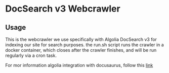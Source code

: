 # DocSearch v3 Webcrawler 

## Usage

This is the webcrawler we use specifically with Algolia DocSearch v3 for indexing our site for search purposes. the run.sh script runs the crawler in a docker container, which closes after the crawler finishes, and will be run regularly via a cron task. 

For mor information algolia integration with docusaurus, follow this [link](https://docusaurus.io/docs/search#using-algolia-docsearch)